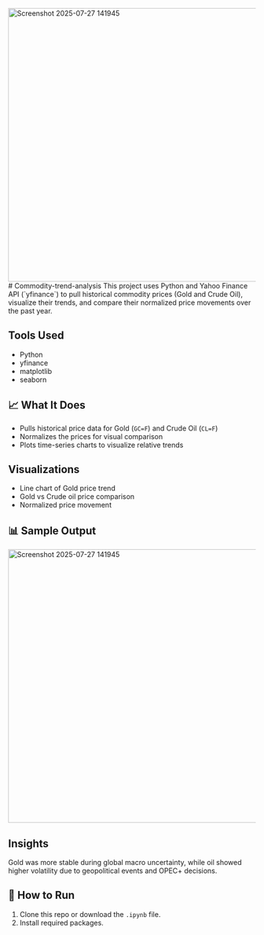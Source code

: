 <img width="1008" height="557" alt="Screenshot 2025-07-27 141945" src="https://github.com/user-attachments/assets/a9536015-bce8-4552-9ead-43ea4cc5b63d" />
# Commodity-trend-analysis
This project uses Python and Yahoo Finance API (`yfinance`) to pull historical commodity prices (Gold and Crude Oil), visualize their trends, and compare their normalized price movements over the past year.

## Tools Used
- Python
- yfinance
- matplotlib
- seaborn

## 📈 What It Does
- Pulls historical price data for Gold (`GC=F`) and Crude Oil (`CL=F`)
- Normalizes the prices for visual comparison
- Plots time-series charts to visualize relative trends

## Visualizations
- Line chart of Gold price trend
- Gold vs Crude oil price comparison
- Normalized price movement

## 📊 Sample Output

<img width="1008" height="557" alt="Screenshot 2025-07-27 141945" src="https://github.com/user-attachments/assets/e5819751-94cc-4c97-9524-0d7a2824306a" />

## Insights
Gold was more stable during global macro uncertainty, while oil showed higher volatility due to geopolitical events and OPEC+ decisions.

## 🚀 How to Run
1. Clone this repo or download the `.ipynb` file.
2. Install required packages.
